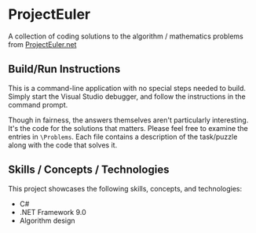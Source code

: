 # ProjectEuler
A collection of coding solutions to the algorithm / mathematics problems from [ProjectEuler.net](https://projecteuler.net/about)

## Build/Run Instructions
This is a command-line application with no special steps needed to build. Simply start the Visual Studio debugger, and follow the instructions in the command prompt.

Though in fairness, the answers themselves aren't particularly interesting. It's the code for the solutions that matters. Please feel free to examine the entries in `\Problems`. Each file contains a description of the task/puzzle along with the code that solves it.

## Skills / Concepts / Technologies
This project showcases the following skills, concepts, and technologies:

* C#
* .NET Framework 9.0
* Algorithm design